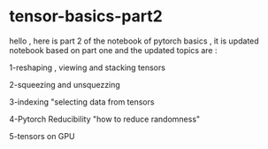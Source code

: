 # tensor-basics-part2


hello , here is part 2 of the notebook of pytorch basics , it is updated notebook based on part one  and the updated topics are :

1-reshaping , viewing and stacking tensors

2-squeezing and unsquezzing

3-indexing "selecting data from tensors

4-Pytorch Reducibility "how to reduce randomness"

5-tensors on GPU
